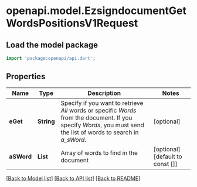 # openapi.model.EzsigndocumentGetWordsPositionsV1Request

## Load the model package
```dart
import 'package:openapi/api.dart';
```

## Properties
Name | Type | Description | Notes
------------ | ------------- | ------------- | -------------
**eGet** | **String** | Specify if you want to retrieve *All* words or specific *Words* from the document. If you specify *Words*, you must send the list of words to search in *a_sWord*. | [optional] 
**aSWord** | **List<String>** | Array of words to find in the document | [optional] [default to const []]

[[Back to Model list]](../README.md#documentation-for-models) [[Back to API list]](../README.md#documentation-for-api-endpoints) [[Back to README]](../README.md)


